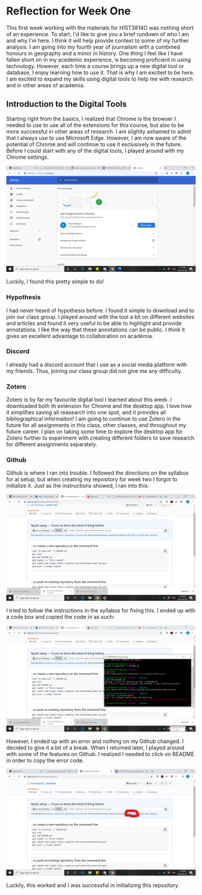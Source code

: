 # Reflection for Week One

This first week working with the materials for HIST3814O was nothing short of an experience. To start, I'd like to give you a brief rundown of who I am and why I'm here. I think it will help provide context to some of my further analysis.
I am going into my fourth year of journalism with a combined honours in geography and a minor in history. 
One thing I feel like I have fallen short on in my acedemic experience, is becoming proficient in using technology.
However, each time a course brings up a new digital tool or database, I enjoy learning how to use it.
That is why I am excited to be here. I am excited to expand my skills using digital tools to help me with research and in other areas of academia.

## Introduction to the Digital Tools

Starting right from the basics, I realized that Chrome is the browser I needed to use to use all of the extensions for this course, but also to be more successful in other areas of research. I am slightly ashamed to admit that I always use to use Microsoft Edge. However, I am now aware of the potential of Chrome and will continue to use it exclusively in the future.
Before I could start with any of the digital tools, I played around with my Chrome settings.

![image i just uploaded](ChromeSettings.png)

Luckily, I found this pretty simple to do!

### Hypothesis

I had never heard of hypothesis before. I found it simple to download and to join our class group. I played around with the tool a bit on different websites and articles and found it very useful to be able to highlight and provide annotations. I like the way that these annotations can be public. I think it gives an excellent advantage to collaboration on academia. 

### Discord

I already had a discord account that I use as a social media platform with my friends. Thus, joining our class group did not give me any difficulty.

### Zotero

Zotero is by far my favourite digital tool I learned about this week. I downloaded both th extension for Chrome and the desktop app. I love how it simplifies saving all reasearch into one spot, and it provides all bibliographical informaiton! I am going to continue to use Zotero in the future for all assignments in this class, other classes, and throughout my future career. I plan on taking some time to explore the desktop app for Zotero further to experiment with creating different folders to save research for different assignments separately.

### Github

Github is where I ran into trouble. I followed the directions on the syllabus for al setup, but when creating my repository for week two I forgot to initialize it.
Just as the instructions showed, I ran into this:

![image i just uploaded](Issue1.png)

I tried to follow the instructions in the syllabus for fixing this. I ended up with a code box and copied the code in as such:

![image i just uploaded](Issue1.1.png)

However, I ended up with an error and nothing on my Github changed.
I decided to give it a bit of a break. When I returned later, I played around with some of the features on Github. I realized I needed to click on README in order to copy the error code.

![image i just uploaded](Issue1.2.jpg)

Luckily, this worked and I was successful in initializing this repository.
